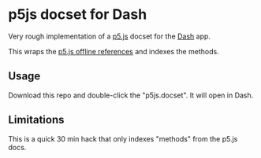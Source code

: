 p5js docset for Dash
===

Very rough implementation of a [p5.js](https://p5js.org/reference/) docset for the [Dash](https://kapeli.com/dash) app.

This wraps the [p5.js offline references](https://p5js.org/offline-reference/p5-reference.zip) and indexes the methods.

Usage
---

Download this repo and double-click the "p5js.docset". It will open in Dash.

Limitations
---

This is a quick 30 min hack that only indexes "methods" from the p5.js docs.
